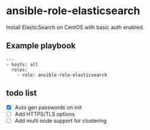 # ansible-role-elasticsearch
 Install ElasticSearch on CentOS with basic auth enabled.

## Example playbook
```
---
- hosts: all
  roles:
    - role: ansible-role-elasticsearch
```
## todo list
- [x] Auto gen passwords on init
- [ ] Add HTTPS/TLS options
- [ ] Add multi node support for clustering

